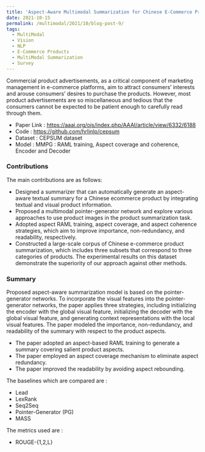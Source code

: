 ```yaml
---
title: 'Aspect-Aware Multimodal Summarization for Chinese E-Commerce Products'
date: 2021-10-15
permalink: /multimodal/2021/10/blog-post-9/
tags:
  - MultiModal
  - Vision
  - NLP
  - E-Commerce Products
  - MultiModal Summarization
  - Survey
---
```


Commercial product advertisements, as a critical component of marketing management in e-commerce platforms, aim to attract consumers’ interests and arouse consumers’ desires to purchase the products. However, most product advertisements are so miscellaneous and tedious that the consumers cannot be expected to be patient enough to carefully read through them. 

- Paper Link : https://aaai.org/ojs/index.php/AAAI/article/view/6332/6188
- Code : https://github.com/hrlinlp/cepsum
- Dataset : CEPSUM dataset
- Model : MMPG : RAML training, Aspect coverage and coherence, Encoder and Decoder


### Contributions

The main contributions are as follows:
- Designed a summarizer that can automatically generate an aspect-aware textual summary for a Chinese ecommerce product by integrating textual and visual product information.
- Proposed a multimodal pointer-generator network and explore various approaches to use product images in the product summarization task.
- Adopted aspect RAML training, aspect coverage, and aspect coherence strategies, which aim to improve importance, non-redundancy, and readability, respectively.
- Constructed a large-scale corpus of Chinese e-commerce product summarization, which includes three subsets that correspond to three categories of products. The experimental results on this dataset demonstrate the superiority of our approach against other methods.

### Summary 

Proposed aspect-aware summarization model is based on the pointer-generator networks.
To incorporate the visual features into the pointer-generator networks, the paper applies three strategies, including initializing
the encoder with the global visual feature, initializing the decoder with the global visual feature, and generating context representations with the local visual features.
The paper modeled the importance, non-redundancy, and readability of the summary with respect to the product aspects. 
- The paper adopted an aspect-based RAML training to generate a summary covering salient product aspects.
- The paper employed an aspect coverage mechanism to eliminate aspect redundancy.
- The paper improved the readability by avoiding aspect rebounding.

The baselines which are compared are :
- Lead
- LexRank
- Seq2Seq
- Pointer-Generator (PG)
- MASS

The metrics used are :
- ROUGE-{1,2,L}





